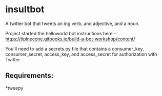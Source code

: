# insultbot

A twitter bot that tweets an ing verb, and adjective, and a noun. 

Project started the helloworld bot instructions here - https://tipinecone.gitbooks.io/build-a-bot-workshop/content/ 

You'll need to add a secrets.py file that contains a consumer_key, consumer_secret, access_key, and access_secret for authorization with Twitter.

## Requirements:
*tweepy
